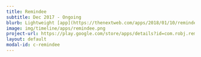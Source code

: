 ```yaml
---
title: Remindee
subtitle: Dec 2017 - Ongoing
blurb: Lightweight [app](https://thenextweb.com/apps/2018/01/10/remindee-is-the-android-reminder-app-for-people-who-hate-setting-reminders/){:target="_blank"} to [create reminders](https://androidandme.com/2018/01/applications/top-5-most-popular-android-apps-from-last-week-hq-trivia-oneplus-switch/){:target="_blank"} directly [from anything](http://www.androidpolice.com/2018/01/08/remindee-lightweight-app-uses-androids-share-button-easily-create-reminders/){:target="_blank"}.
image: img/timeline/apps/remindee.png
project-url: https://play.google.com/store/apps/details?id=com.robj.remindee
layout: default
modal-id: c-remindee
---
```

